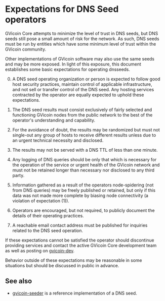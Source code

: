 Expectations for DNS Seed operators
====================================

GVicoin Core attempts to minimize the level of trust in DNS seeds,
but DNS seeds still pose a small amount of risk for the network.
As such, DNS seeds must be run by entities which have some minimum
level of trust within the GVicoin community.

Other implementations of GVicoin software may also use the same
seeds and may be more exposed. In light of this exposure, this
document establishes some basic expectations for operating dnsseeds.

0. A DNS seed operating organization or person is expected to follow good
host security practices, maintain control of applicable infrastructure,
and not sell or transfer control of the DNS seed. Any hosting services
contracted by the operator are equally expected to uphold these expectations.

1. The DNS seed results must consist exclusively of fairly selected and
functioning GVicoin nodes from the public network to the best of the
operator's understanding and capability.

2. For the avoidance of doubt, the results may be randomized but must not
single-out any group of hosts to receive different results unless due to an
urgent technical necessity and disclosed.

3. The results may not be served with a DNS TTL of less than one minute.

4. Any logging of DNS queries should be only that which is necessary
for the operation of the service or urgent health of the GVicoin
network and must not be retained longer than necessary nor disclosed
to any third party.

5. Information gathered as a result of the operators node-spidering
(not from DNS queries) may be freely published or retained, but only
if this data was not made more complete by biasing node connectivity
(a violation of expectation (1)).

6. Operators are encouraged, but not required, to publicly document the
details of their operating practices.

7. A reachable email contact address must be published for inquiries
related to the DNS seed operation.

If these expectations cannot be satisfied the operator should
discontinue providing services and contact the active GVicoin
Core development team as well as posting on
[gvicoin-dev](https://groups.google.com/forum/#!forum/gvicoin-dev).

Behavior outside of these expectations may be reasonable in some
situations but should be discussed in public in advance.

See also
----------
- [gvicoin-seeder](https://github.com/pooler/gvicoin-seeder) is a reference implementation of a DNS seed.
